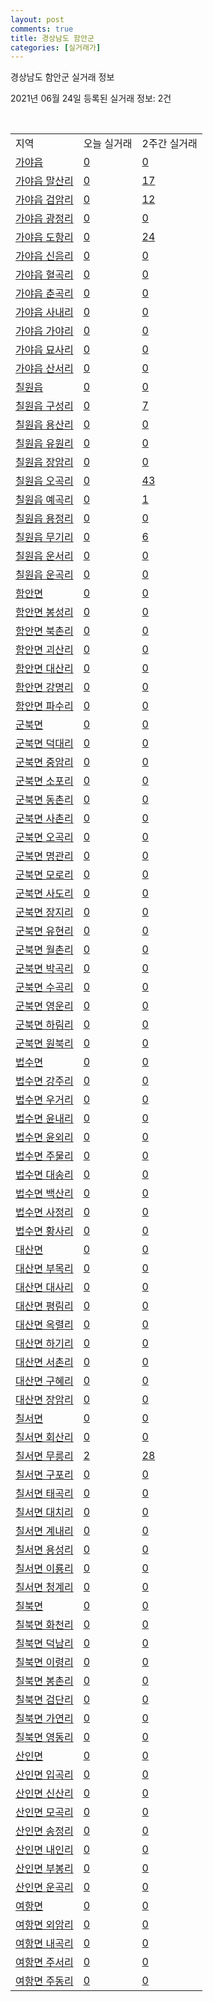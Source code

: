 ```yaml
---
layout: post
comments: true
title: 경상남도 함안군
categories: [실거래가]
---
```


경상남도 함안군 실거래 정보

2021년 06월 24일 등록된 실거래 정보: 2건

<script type="text/javascript">
  google.charts.load('current', {'packages':['corechart']});
  google.charts.setOnLoadCallback(drawChart);

  function drawChart() {
    var data = google.visualization.arrayToDataTable([['거래일', '매매', '전월세', '전매'], ['2021-03', 1, 2, 0], ['2021-04', 33, 10, 0], ['2021-05', 49, 15, 0], ['2021-06', 22, 6, 0]]);

    var options = {
      title: '최근 유형별 거래량 추이',
      legend: { position: 'bottom' }
    };

    var chart = new google.visualization.LineChart(document.getElementById('columnchart_material'));
    chart.draw(data, (options));
  }
</script>

<div id="columnchart_material" style="width: 450px; margin-left: -35px"></div>
<br>
<table class="sortable">
  <tr>
    <td>지역</td>
    <td>오늘 실거래</td>
    <td>2주간 실거래</td>
  </tr>

  
  <tr class="item">
    <td><a href="4873025000.html">가야읍</a></td>
    <td><a href="4873025000.html">0</a></td>
    <td><a href="4873025000.html">0</a></td>
  </tr>
    

  <tr class="item">
    <td><a href="4873025021.html">가야읍 말산리</a></td>
    <td><a href="4873025021.html">0</a></td>
    <td><a href="4873025021.html">17</a></td>
  </tr>
    

  <tr class="item">
    <td><a href="4873025022.html">가야읍 검암리</a></td>
    <td><a href="4873025022.html">0</a></td>
    <td><a href="4873025022.html">12</a></td>
  </tr>
    

  <tr class="item">
    <td><a href="4873025023.html">가야읍 광정리</a></td>
    <td><a href="4873025023.html">0</a></td>
    <td><a href="4873025023.html">0</a></td>
  </tr>
    

  <tr class="item">
    <td><a href="4873025024.html">가야읍 도항리</a></td>
    <td><a href="4873025024.html">0</a></td>
    <td><a href="4873025024.html">24</a></td>
  </tr>
    

  <tr class="item">
    <td><a href="4873025025.html">가야읍 신음리</a></td>
    <td><a href="4873025025.html">0</a></td>
    <td><a href="4873025025.html">0</a></td>
  </tr>
    

  <tr class="item">
    <td><a href="4873025026.html">가야읍 혈곡리</a></td>
    <td><a href="4873025026.html">0</a></td>
    <td><a href="4873025026.html">0</a></td>
  </tr>
    

  <tr class="item">
    <td><a href="4873025027.html">가야읍 춘곡리</a></td>
    <td><a href="4873025027.html">0</a></td>
    <td><a href="4873025027.html">0</a></td>
  </tr>
    

  <tr class="item">
    <td><a href="4873025028.html">가야읍 사내리</a></td>
    <td><a href="4873025028.html">0</a></td>
    <td><a href="4873025028.html">0</a></td>
  </tr>
    

  <tr class="item">
    <td><a href="4873025029.html">가야읍 가야리</a></td>
    <td><a href="4873025029.html">0</a></td>
    <td><a href="4873025029.html">0</a></td>
  </tr>
    

  <tr class="item">
    <td><a href="4873025030.html">가야읍 묘사리</a></td>
    <td><a href="4873025030.html">0</a></td>
    <td><a href="4873025030.html">0</a></td>
  </tr>
    

  <tr class="item">
    <td><a href="4873025031.html">가야읍 산서리</a></td>
    <td><a href="4873025031.html">0</a></td>
    <td><a href="4873025031.html">0</a></td>
  </tr>
    

  <tr class="item">
    <td><a href="4873025300.html">칠원읍</a></td>
    <td><a href="4873025300.html">0</a></td>
    <td><a href="4873025300.html">0</a></td>
  </tr>
    

  <tr class="item">
    <td><a href="4873025321.html">칠원읍 구성리</a></td>
    <td><a href="4873025321.html">0</a></td>
    <td><a href="4873025321.html">7</a></td>
  </tr>
    

  <tr class="item">
    <td><a href="4873025322.html">칠원읍 용산리</a></td>
    <td><a href="4873025322.html">0</a></td>
    <td><a href="4873025322.html">0</a></td>
  </tr>
    

  <tr class="item">
    <td><a href="4873025323.html">칠원읍 유원리</a></td>
    <td><a href="4873025323.html">0</a></td>
    <td><a href="4873025323.html">0</a></td>
  </tr>
    

  <tr class="item">
    <td><a href="4873025324.html">칠원읍 장암리</a></td>
    <td><a href="4873025324.html">0</a></td>
    <td><a href="4873025324.html">0</a></td>
  </tr>
    

  <tr class="item">
    <td><a href="4873025325.html">칠원읍 오곡리</a></td>
    <td><a href="4873025325.html">0</a></td>
    <td><a href="4873025325.html">43</a></td>
  </tr>
    

  <tr class="item">
    <td><a href="4873025326.html">칠원읍 예곡리</a></td>
    <td><a href="4873025326.html">0</a></td>
    <td><a href="4873025326.html">1</a></td>
  </tr>
    

  <tr class="item">
    <td><a href="4873025327.html">칠원읍 용정리</a></td>
    <td><a href="4873025327.html">0</a></td>
    <td><a href="4873025327.html">0</a></td>
  </tr>
    

  <tr class="item">
    <td><a href="4873025328.html">칠원읍 무기리</a></td>
    <td><a href="4873025328.html">0</a></td>
    <td><a href="4873025328.html">6</a></td>
  </tr>
    

  <tr class="item">
    <td><a href="4873025329.html">칠원읍 운서리</a></td>
    <td><a href="4873025329.html">0</a></td>
    <td><a href="4873025329.html">0</a></td>
  </tr>
    

  <tr class="item">
    <td><a href="4873025330.html">칠원읍 운곡리</a></td>
    <td><a href="4873025330.html">0</a></td>
    <td><a href="4873025330.html">0</a></td>
  </tr>
    

  <tr class="item">
    <td><a href="4873031000.html">함안면</a></td>
    <td><a href="4873031000.html">0</a></td>
    <td><a href="4873031000.html">0</a></td>
  </tr>
    

  <tr class="item">
    <td><a href="4873031021.html">함안면 봉성리</a></td>
    <td><a href="4873031021.html">0</a></td>
    <td><a href="4873031021.html">0</a></td>
  </tr>
    

  <tr class="item">
    <td><a href="4873031022.html">함안면 북촌리</a></td>
    <td><a href="4873031022.html">0</a></td>
    <td><a href="4873031022.html">0</a></td>
  </tr>
    

  <tr class="item">
    <td><a href="4873031023.html">함안면 괴산리</a></td>
    <td><a href="4873031023.html">0</a></td>
    <td><a href="4873031023.html">0</a></td>
  </tr>
    

  <tr class="item">
    <td><a href="4873031024.html">함안면 대산리</a></td>
    <td><a href="4873031024.html">0</a></td>
    <td><a href="4873031024.html">0</a></td>
  </tr>
    

  <tr class="item">
    <td><a href="4873031025.html">함안면 강명리</a></td>
    <td><a href="4873031025.html">0</a></td>
    <td><a href="4873031025.html">0</a></td>
  </tr>
    

  <tr class="item">
    <td><a href="4873031026.html">함안면 파수리</a></td>
    <td><a href="4873031026.html">0</a></td>
    <td><a href="4873031026.html">0</a></td>
  </tr>
    

  <tr class="item">
    <td><a href="4873032000.html">군북면</a></td>
    <td><a href="4873032000.html">0</a></td>
    <td><a href="4873032000.html">0</a></td>
  </tr>
    

  <tr class="item">
    <td><a href="4873032021.html">군북면 덕대리</a></td>
    <td><a href="4873032021.html">0</a></td>
    <td><a href="4873032021.html">0</a></td>
  </tr>
    

  <tr class="item">
    <td><a href="4873032022.html">군북면 중암리</a></td>
    <td><a href="4873032022.html">0</a></td>
    <td><a href="4873032022.html">0</a></td>
  </tr>
    

  <tr class="item">
    <td><a href="4873032023.html">군북면 소포리</a></td>
    <td><a href="4873032023.html">0</a></td>
    <td><a href="4873032023.html">0</a></td>
  </tr>
    

  <tr class="item">
    <td><a href="4873032024.html">군북면 동촌리</a></td>
    <td><a href="4873032024.html">0</a></td>
    <td><a href="4873032024.html">0</a></td>
  </tr>
    

  <tr class="item">
    <td><a href="4873032025.html">군북면 사촌리</a></td>
    <td><a href="4873032025.html">0</a></td>
    <td><a href="4873032025.html">0</a></td>
  </tr>
    

  <tr class="item">
    <td><a href="4873032026.html">군북면 오곡리</a></td>
    <td><a href="4873032026.html">0</a></td>
    <td><a href="4873032026.html">0</a></td>
  </tr>
    

  <tr class="item">
    <td><a href="4873032027.html">군북면 명관리</a></td>
    <td><a href="4873032027.html">0</a></td>
    <td><a href="4873032027.html">0</a></td>
  </tr>
    

  <tr class="item">
    <td><a href="4873032028.html">군북면 모로리</a></td>
    <td><a href="4873032028.html">0</a></td>
    <td><a href="4873032028.html">0</a></td>
  </tr>
    

  <tr class="item">
    <td><a href="4873032029.html">군북면 사도리</a></td>
    <td><a href="4873032029.html">0</a></td>
    <td><a href="4873032029.html">0</a></td>
  </tr>
    

  <tr class="item">
    <td><a href="4873032030.html">군북면 장지리</a></td>
    <td><a href="4873032030.html">0</a></td>
    <td><a href="4873032030.html">0</a></td>
  </tr>
    

  <tr class="item">
    <td><a href="4873032031.html">군북면 유현리</a></td>
    <td><a href="4873032031.html">0</a></td>
    <td><a href="4873032031.html">0</a></td>
  </tr>
    

  <tr class="item">
    <td><a href="4873032032.html">군북면 월촌리</a></td>
    <td><a href="4873032032.html">0</a></td>
    <td><a href="4873032032.html">0</a></td>
  </tr>
    

  <tr class="item">
    <td><a href="4873032033.html">군북면 박곡리</a></td>
    <td><a href="4873032033.html">0</a></td>
    <td><a href="4873032033.html">0</a></td>
  </tr>
    

  <tr class="item">
    <td><a href="4873032034.html">군북면 수곡리</a></td>
    <td><a href="4873032034.html">0</a></td>
    <td><a href="4873032034.html">0</a></td>
  </tr>
    

  <tr class="item">
    <td><a href="4873032035.html">군북면 영운리</a></td>
    <td><a href="4873032035.html">0</a></td>
    <td><a href="4873032035.html">0</a></td>
  </tr>
    

  <tr class="item">
    <td><a href="4873032036.html">군북면 하림리</a></td>
    <td><a href="4873032036.html">0</a></td>
    <td><a href="4873032036.html">0</a></td>
  </tr>
    

  <tr class="item">
    <td><a href="4873032037.html">군북면 원북리</a></td>
    <td><a href="4873032037.html">0</a></td>
    <td><a href="4873032037.html">0</a></td>
  </tr>
    

  <tr class="item">
    <td><a href="4873033000.html">법수면</a></td>
    <td><a href="4873033000.html">0</a></td>
    <td><a href="4873033000.html">0</a></td>
  </tr>
    

  <tr class="item">
    <td><a href="4873033021.html">법수면 강주리</a></td>
    <td><a href="4873033021.html">0</a></td>
    <td><a href="4873033021.html">0</a></td>
  </tr>
    

  <tr class="item">
    <td><a href="4873033022.html">법수면 우거리</a></td>
    <td><a href="4873033022.html">0</a></td>
    <td><a href="4873033022.html">0</a></td>
  </tr>
    

  <tr class="item">
    <td><a href="4873033023.html">법수면 윤내리</a></td>
    <td><a href="4873033023.html">0</a></td>
    <td><a href="4873033023.html">0</a></td>
  </tr>
    

  <tr class="item">
    <td><a href="4873033024.html">법수면 윤외리</a></td>
    <td><a href="4873033024.html">0</a></td>
    <td><a href="4873033024.html">0</a></td>
  </tr>
    

  <tr class="item">
    <td><a href="4873033025.html">법수면 주물리</a></td>
    <td><a href="4873033025.html">0</a></td>
    <td><a href="4873033025.html">0</a></td>
  </tr>
    

  <tr class="item">
    <td><a href="4873033026.html">법수면 대송리</a></td>
    <td><a href="4873033026.html">0</a></td>
    <td><a href="4873033026.html">0</a></td>
  </tr>
    

  <tr class="item">
    <td><a href="4873033027.html">법수면 백산리</a></td>
    <td><a href="4873033027.html">0</a></td>
    <td><a href="4873033027.html">0</a></td>
  </tr>
    

  <tr class="item">
    <td><a href="4873033028.html">법수면 사정리</a></td>
    <td><a href="4873033028.html">0</a></td>
    <td><a href="4873033028.html">0</a></td>
  </tr>
    

  <tr class="item">
    <td><a href="4873033029.html">법수면 황사리</a></td>
    <td><a href="4873033029.html">0</a></td>
    <td><a href="4873033029.html">0</a></td>
  </tr>
    

  <tr class="item">
    <td><a href="4873034000.html">대산면</a></td>
    <td><a href="4873034000.html">0</a></td>
    <td><a href="4873034000.html">0</a></td>
  </tr>
    

  <tr class="item">
    <td><a href="4873034021.html">대산면 부목리</a></td>
    <td><a href="4873034021.html">0</a></td>
    <td><a href="4873034021.html">0</a></td>
  </tr>
    

  <tr class="item">
    <td><a href="4873034022.html">대산면 대사리</a></td>
    <td><a href="4873034022.html">0</a></td>
    <td><a href="4873034022.html">0</a></td>
  </tr>
    

  <tr class="item">
    <td><a href="4873034023.html">대산면 평림리</a></td>
    <td><a href="4873034023.html">0</a></td>
    <td><a href="4873034023.html">0</a></td>
  </tr>
    

  <tr class="item">
    <td><a href="4873034024.html">대산면 옥렬리</a></td>
    <td><a href="4873034024.html">0</a></td>
    <td><a href="4873034024.html">0</a></td>
  </tr>
    

  <tr class="item">
    <td><a href="4873034025.html">대산면 하기리</a></td>
    <td><a href="4873034025.html">0</a></td>
    <td><a href="4873034025.html">0</a></td>
  </tr>
    

  <tr class="item">
    <td><a href="4873034026.html">대산면 서촌리</a></td>
    <td><a href="4873034026.html">0</a></td>
    <td><a href="4873034026.html">0</a></td>
  </tr>
    

  <tr class="item">
    <td><a href="4873034027.html">대산면 구혜리</a></td>
    <td><a href="4873034027.html">0</a></td>
    <td><a href="4873034027.html">0</a></td>
  </tr>
    

  <tr class="item">
    <td><a href="4873034028.html">대산면 장암리</a></td>
    <td><a href="4873034028.html">0</a></td>
    <td><a href="4873034028.html">0</a></td>
  </tr>
    

  <tr class="item">
    <td><a href="4873035000.html">칠서면</a></td>
    <td><a href="4873035000.html">0</a></td>
    <td><a href="4873035000.html">0</a></td>
  </tr>
    

  <tr class="item">
    <td><a href="4873035021.html">칠서면 회산리</a></td>
    <td><a href="4873035021.html">0</a></td>
    <td><a href="4873035021.html">0</a></td>
  </tr>
    

  <tr class="item">
    <td><a href="4873035022.html">칠서면 무릉리</a></td>
    <td><a href="4873035022.html">2</a></td>
    <td><a href="4873035022.html">28</a></td>
  </tr>
    

  <tr class="item">
    <td><a href="4873035023.html">칠서면 구포리</a></td>
    <td><a href="4873035023.html">0</a></td>
    <td><a href="4873035023.html">0</a></td>
  </tr>
    

  <tr class="item">
    <td><a href="4873035025.html">칠서면 태곡리</a></td>
    <td><a href="4873035025.html">0</a></td>
    <td><a href="4873035025.html">0</a></td>
  </tr>
    

  <tr class="item">
    <td><a href="4873035026.html">칠서면 대치리</a></td>
    <td><a href="4873035026.html">0</a></td>
    <td><a href="4873035026.html">0</a></td>
  </tr>
    

  <tr class="item">
    <td><a href="4873035027.html">칠서면 계내리</a></td>
    <td><a href="4873035027.html">0</a></td>
    <td><a href="4873035027.html">0</a></td>
  </tr>
    

  <tr class="item">
    <td><a href="4873035028.html">칠서면 용성리</a></td>
    <td><a href="4873035028.html">0</a></td>
    <td><a href="4873035028.html">0</a></td>
  </tr>
    

  <tr class="item">
    <td><a href="4873035029.html">칠서면 이룡리</a></td>
    <td><a href="4873035029.html">0</a></td>
    <td><a href="4873035029.html">0</a></td>
  </tr>
    

  <tr class="item">
    <td><a href="4873035030.html">칠서면 청계리</a></td>
    <td><a href="4873035030.html">0</a></td>
    <td><a href="4873035030.html">0</a></td>
  </tr>
    

  <tr class="item">
    <td><a href="4873036000.html">칠북면</a></td>
    <td><a href="4873036000.html">0</a></td>
    <td><a href="4873036000.html">0</a></td>
  </tr>
    

  <tr class="item">
    <td><a href="4873036021.html">칠북면 화천리</a></td>
    <td><a href="4873036021.html">0</a></td>
    <td><a href="4873036021.html">0</a></td>
  </tr>
    

  <tr class="item">
    <td><a href="4873036022.html">칠북면 덕남리</a></td>
    <td><a href="4873036022.html">0</a></td>
    <td><a href="4873036022.html">0</a></td>
  </tr>
    

  <tr class="item">
    <td><a href="4873036023.html">칠북면 이령리</a></td>
    <td><a href="4873036023.html">0</a></td>
    <td><a href="4873036023.html">0</a></td>
  </tr>
    

  <tr class="item">
    <td><a href="4873036024.html">칠북면 봉촌리</a></td>
    <td><a href="4873036024.html">0</a></td>
    <td><a href="4873036024.html">0</a></td>
  </tr>
    

  <tr class="item">
    <td><a href="4873036025.html">칠북면 검단리</a></td>
    <td><a href="4873036025.html">0</a></td>
    <td><a href="4873036025.html">0</a></td>
  </tr>
    

  <tr class="item">
    <td><a href="4873036026.html">칠북면 가연리</a></td>
    <td><a href="4873036026.html">0</a></td>
    <td><a href="4873036026.html">0</a></td>
  </tr>
    

  <tr class="item">
    <td><a href="4873036027.html">칠북면 영동리</a></td>
    <td><a href="4873036027.html">0</a></td>
    <td><a href="4873036027.html">0</a></td>
  </tr>
    

  <tr class="item">
    <td><a href="4873038000.html">산인면</a></td>
    <td><a href="4873038000.html">0</a></td>
    <td><a href="4873038000.html">0</a></td>
  </tr>
    

  <tr class="item">
    <td><a href="4873038021.html">산인면 입곡리</a></td>
    <td><a href="4873038021.html">0</a></td>
    <td><a href="4873038021.html">0</a></td>
  </tr>
    

  <tr class="item">
    <td><a href="4873038022.html">산인면 신산리</a></td>
    <td><a href="4873038022.html">0</a></td>
    <td><a href="4873038022.html">0</a></td>
  </tr>
    

  <tr class="item">
    <td><a href="4873038023.html">산인면 모곡리</a></td>
    <td><a href="4873038023.html">0</a></td>
    <td><a href="4873038023.html">0</a></td>
  </tr>
    

  <tr class="item">
    <td><a href="4873038024.html">산인면 송정리</a></td>
    <td><a href="4873038024.html">0</a></td>
    <td><a href="4873038024.html">0</a></td>
  </tr>
    

  <tr class="item">
    <td><a href="4873038025.html">산인면 내인리</a></td>
    <td><a href="4873038025.html">0</a></td>
    <td><a href="4873038025.html">0</a></td>
  </tr>
    

  <tr class="item">
    <td><a href="4873038026.html">산인면 부봉리</a></td>
    <td><a href="4873038026.html">0</a></td>
    <td><a href="4873038026.html">0</a></td>
  </tr>
    

  <tr class="item">
    <td><a href="4873038027.html">산인면 운곡리</a></td>
    <td><a href="4873038027.html">0</a></td>
    <td><a href="4873038027.html">0</a></td>
  </tr>
    

  <tr class="item">
    <td><a href="4873039000.html">여항면</a></td>
    <td><a href="4873039000.html">0</a></td>
    <td><a href="4873039000.html">0</a></td>
  </tr>
    

  <tr class="item">
    <td><a href="4873039021.html">여항면 외암리</a></td>
    <td><a href="4873039021.html">0</a></td>
    <td><a href="4873039021.html">0</a></td>
  </tr>
    

  <tr class="item">
    <td><a href="4873039022.html">여항면 내곡리</a></td>
    <td><a href="4873039022.html">0</a></td>
    <td><a href="4873039022.html">0</a></td>
  </tr>
    

  <tr class="item">
    <td><a href="4873039023.html">여항면 주서리</a></td>
    <td><a href="4873039023.html">0</a></td>
    <td><a href="4873039023.html">0</a></td>
  </tr>
    

  <tr class="item">
    <td><a href="4873039024.html">여항면 주동리</a></td>
    <td><a href="4873039024.html">0</a></td>
    <td><a href="4873039024.html">0</a></td>
  </tr>
    


</table>


    